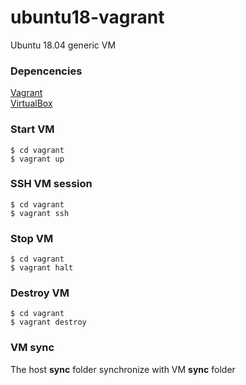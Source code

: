 # ubuntu18-vagrant
Ubuntu 18.04 generic VM

### Depencencies
[Vagrant](https://www.vagrantup.com/downloads.html) <br>
[VirtualBox](https://www.virtualbox.org/wiki/Downloads) <br>

### Start VM
```
$ cd vagrant
$ vagrant up 
```
###  SSH VM session 
```
$ cd vagrant
$ vagrant ssh 
```

### Stop VM
```
$ cd vagrant
$ vagrant halt
```

### Destroy VM
```
$ cd vagrant
$ vagrant destroy
```

### VM sync 
The host **sync** folder synchronize with VM **sync** folder
